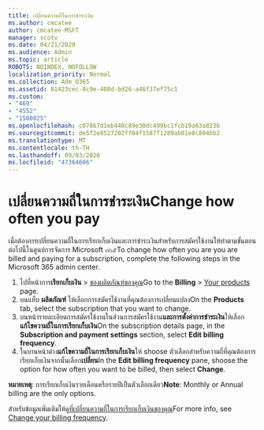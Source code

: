 ```yaml
---
title: เปลี่ยนความถี่ในการชำระเงิน
ms.author: cmcatee
author: cmcatee-MSFT
manager: scotv
ms.date: 04/21/2020
ms.audience: Admin
ms.topic: article
ROBOTS: NOINDEX, NOFOLLOW
localization_priority: Normal
ms.collection: Adm_O365
ms.assetid: 81423cec-8c9e-408d-bd26-a46f37ef75c1
ms.custom:
- "469"
- "4552"
- "1500025"
ms.openlocfilehash: c07867d1eb448c89e30dc499bc1fcb19a63a823b
ms.sourcegitcommit: de5f2e8527202ff04f1587f1289ab81e8c804bb2
ms.translationtype: MT
ms.contentlocale: th-TH
ms.lasthandoff: 09/03/2020
ms.locfileid: "47364606"
---
```

# <a name="change-how-often-you-pay"></a><span data-ttu-id="ff085-102">เปลี่ยนความถี่ในการชำระเงิน</span><span class="sxs-lookup"><span data-stu-id="ff085-102">Change how often you pay</span></span>

<span data-ttu-id="ff085-103">เมื่อต้องการเปลี่ยนความถี่ในการเรียกเก็บเงินและการชำระเงินสำหรับการสมัครใช้งานให้ทำตามขั้นตอนต่อไปนี้ในศูนย์การจัดการ Microsoft ๓๖๕</span><span class="sxs-lookup"><span data-stu-id="ff085-103">To change how often you are you are billed and paying for a subscription, complete the following steps in the Microsoft 365 admin center.</span></span>

1. <span data-ttu-id="ff085-104">ไปที่หน้าการ**เรียกเก็บเงิน**  >  [ของผลิตภัณฑ์ของคุณ](https://go.microsoft.com/fwlink/p/?linkid=842054)</span><span class="sxs-lookup"><span data-stu-id="ff085-104">Go to the **Billing** > [Your products](https://go.microsoft.com/fwlink/p/?linkid=842054) page.</span></span>
2. <span data-ttu-id="ff085-105">บนแท็บ **ผลิตภัณฑ์** ให้เลือกการสมัครใช้งานที่คุณต้องการเปลี่ยนแปลง</span><span class="sxs-lookup"><span data-stu-id="ff085-105">On the **Products** tab, select the subscription that you want to change.</span></span> 
3. <span data-ttu-id="ff085-106">บนหน้ารายละเอียดการสมัครใช้งานในส่วนการสมัครใช้งาน**และการตั้งค่าการชำระเงิน**ให้เลือก**แก้ไขความถี่ในการเรียกเก็บเงิน**</span><span class="sxs-lookup"><span data-stu-id="ff085-106">On the subscription details page, in the **Subscription and payment settings** section, select **Edit billing frequency**.</span></span>
4. <span data-ttu-id="ff085-107">ในบานหน้าต่าง**แก้ไขความถี่ในการเรียกเก็บเงิน**ให้ shoose ตัวเลือกสำหรับความถี่ที่คุณต้องการเรียกเก็บเงินจากนั้นเลือก**เปลี่ยน**</span><span class="sxs-lookup"><span data-stu-id="ff085-107">In the **Edit billing frequency** pane, shoose the option for how often you want to be billed, then select **Change**.</span></span>

<span data-ttu-id="ff085-108">**หมายเหตุ**: การเรียกเก็บเงินรายเดือนหรือรายปีเป็นตัวเลือกเดียว</span><span class="sxs-lookup"><span data-stu-id="ff085-108">**Note**: Monthly or Annual billing are the only options.</span></span>

<span data-ttu-id="ff085-109">สำหรับข้อมูลเพิ่มเติมให้ดู[ที่เปลี่ยนความถี่ในการเรียกเก็บเงินของคุณ](https://docs.microsoft.com/microsoft-365/commerce/billing-and-payments/change-payment-frequency)</span><span class="sxs-lookup"><span data-stu-id="ff085-109">For more info, see [Change your billing frequency](https://docs.microsoft.com/microsoft-365/commerce/billing-and-payments/change-payment-frequency).</span></span>
